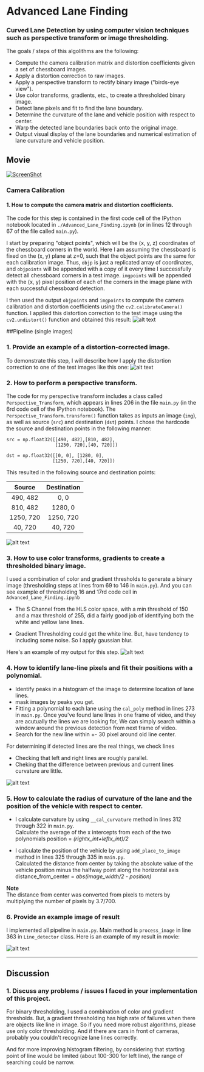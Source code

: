 # Advanced Lane Finding
### Curved Lane Detection by using computer vision techniques such as perspective transform or image thresholding.

The goals / steps of this algolithms are the following:

* Compute the camera calibration matrix and distortion coefficients given a set of chessboard images.
* Apply a distortion correction to raw images.
* Apply a perspective transform to rectify binary image ("birds-eye view").
* Use color transforms, gradients, etc., to create a thresholded binary image.
* Detect lane pixels and fit to find the lane boundary.
* Determine the curvature of the lane and vehicle position with respect to center.
* Warp the detected lane boundaries back onto the original image.
* Output visual display of the lane boundaries and numerical estimation of lane curvature and vehicle position.

## Movie
[![ScreenShot](http://img.youtube.com/vi/f9wI35tasjw/0.jpg)](https://www.youtube.com/watch?v=f9wI35tasjw)

[//]: # (Image References)

[image1]: ./output_images/calibration1.jpg "Undistorted"
[image2]: ./output_images/calibration2.jpg "Road Transformed"
[image3]: ./output_images/bird_view.jpg "Bird View Image"
[image4]: ./output_images/thresholding.jpg "Thresholding"
[image5]: ./output_images/histogram_filtering.jpg "Fit Visual"
[image6]: ./output_images/result.jpg "Output"

### Camera Calibration

#### 1. How to compute the camera matrix and distortion coefficients.

The code for this step is contained in the first code cell of the IPython notebook located in `./Advanced_Lane_Finding.ipynb` (or in lines 12 through 67 of the file called `main.py`).  

I start by preparing "object points", which will be the (x, y, z) coordinates of the chessboard corners in the world. Here I am assuming the chessboard is fixed on the (x, y) plane at z=0, such that the object points are the same for each calibration image.  Thus, `objp` is just a replicated array of coordinates, and `objpoints` will be appended with a copy of it every time I successfully detect all chessboard corners in a test image.  `imgpoints` will be appended with the (x, y) pixel position of each of the corners in the image plane with each successful chessboard detection.  

I then used the output `objpoints` and `imgpoints` to compute the camera calibration and distortion coefficients using the `cv2.calibrateCamera()` function.  I applied this distortion correction to the test image using the `cv2.undistort()` function and obtained this result:
![alt text][image1]

##Pipeline (single images)

### 1. Provide an example of a distortion-corrected image.
To demonstrate this step, I will describe how I apply the distortion correction to one of the test images like this one:
![alt text][image2]


### 2. How to perform a perspective transform.

The code for my perspective transform includes a class called `Perspective_Transform`, which appears in lines 206 in the file `main.py` (in the 6rd code cell of the IPython notebook).  The `Perspective_Transform.transform()` function takes as inputs an image (`img`), as well as source (`src`) and destination (`dst`) points.  I chose the hardcode the source and destination points in the following manner:

```
src = np.float32([[490, 482],[810, 482],
                  [1250, 720],[40, 720]])

dst = np.float32([[0, 0], [1280, 0],
                 [1250, 720],[40, 720]])

```
This resulted in the following source and destination points:

| Source        | Destination   |
|:-------------:|:-------------:|
| 490, 482      | 0, 0        |
| 810, 482      | 1280, 0      |
| 1250, 720     | 1250, 720      |
| 40, 720      | 40, 720        |

![alt text][image3]

### 3. How to use color transforms, gradients to create a thresholded binary image.
I used a combination of color and gradient thresholds to generate a binary image (thresholding steps at lines from 69 to 146 in `main.py`).
And you can see example of thresholding 16 and 17rd code cell in `Advanced_Lane_Finding.ipynb`

- The S Channel from the HLS color space, with a min threshold of 150 and a max threshold of 255, did a fairly good job of identifying both the white and yellow lane lines.

- Gradient Thresholding could get the white line. But, have tendency to including some noise. So I apply gaussian blur.

Here's an example of my output for this step.
![alt text][image4]

### 4. How to identify lane-line pixels and fit their positions with a polynomial.
- Identify peaks in a histogram of the image to determine location of lane lines.  
- mask images by peaks you get.
- Fitting a polynomial to each lane using the `cal_poly` method in lines 273 in `main.py`.
Once you've found lane lines in one frame of video, and they are acutually the lines we are looking for, We can simply search within a window around the previous detection from next frame of video.  
- Search for the new line within +- 30 pixel around old line center.

For determining if detected lines are the real things, we check lines
- Checking that left and right lines are roughly parallel.
- Cheking that the difference between previous and current lines curvature are little. 

![alt text][image5]

### 5. How to calculate the radius of curvature of the lane and the position of the vehicle with respect to center.

- I calculate curvature by using `__cal_curvature` method in lines 312 through 322 in `main.py`.   
Calculate the average of the x intercepts from each of the two polynomials position = *(rightx_int+leftx_int)/2*

- I calculate the position of the vehicle by using `add_place_to_image` method in lines 325 through 335 in `main.py`.  
Calculated the distance from center by taking the absolute value of the vehicle position minus the halfway point along the horizontal axis distance_from_center = *abs(image_width/2 - position)*

**Note**  
The distance from center was converted from pixels to meters by multiplying the number of pixels by 3.7/700.

### 6. Provide an example image of result

I implemented all pipeline in `main.py`. Main method is `process_image` in line 363 in `Line_detector` class. Here is an example of my result in movie:

![alt text][image6]

---

## Discussion

### 1. Discuss any problems / issues I faced in your implementation of this project.

For binary thresholding, I used a combination of color and gradient thresholds. But, a gradient thresholding has high rate of failures when there are objects like line in image. So if you need more robust algorithms, please use only color thresholding. And if there are cars in front of cameras, probably you couldn't recognize lane lines correctly.

And for more improving histogram filtering, by considering that starting point of line would be limited (about 100-300 for left line), the range of searching could be narrow.  
